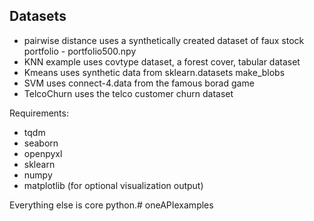 ## Datasets
- pairwise distance uses a synthetically created dataset of faux stock portfolio - portfolio500.npy
- KNN example uses covtype dataset, a forest cover, tabular dataset
- Kmeans uses synthetic data from sklearn.datasets make_blobs
- SVM uses connect-4.data from the famous borad game
- TelcoChurn uses the telco customer churn dataset

Requirements:
 - tqdm
 - seaborn
 - openpyxl
 - sklearn
 - numpy
 - matplotlib (for optional visualization output)

Everything else is core python.#   o n e A P I e x a m p l e s  
 